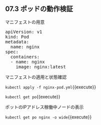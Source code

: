 
## 07.3 ポッドの動作検証 

マニフェストの用意

<pre class="file" data-filename="nginx-pod.yml" data-target="replace">
apiVersion: v1
kind: Pod
metadata:
  name: nginx
spec:
  containers:
  - name: nginx
    image: nginx:latest
</pre>

マニフェストの適用と状態確認

`kubectl apply -f nginx-pod.yml`{{execute}}

`kubectl get po`{{execute}}

ポットのIPアドレス稼働中ノードの表示

`kubectl get po nginx -o wide`{{execute}}
